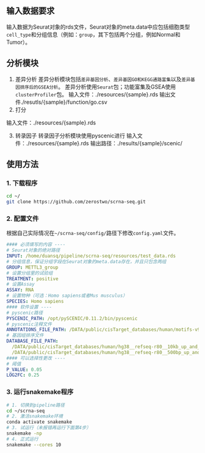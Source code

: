 ## 输入数据要求
输入数据为Seurat对象的rds文件，Seurat对象的meta.data中应包括细胞类型`cell_type`和分组信息（例如：`group`，其下包括两个分组，例如Normal和Tumor）。

## 分析模块
1. 差异分析
  差异分析模块包括`差异基因分析`、`差异基因GO和KEGG通路富集`以及`差异基因排序后的GSEA分析`。
  差异分析使用`Seurat`包；功能富集及GSEA使用`clusterProfiler`包。
  输入文件：./resources/{sample}.rds
  输出文件./resutls/{sample}/function/go.csv
2. 打分
  
  输入文件：./resources/{sample}.rds
  
3. 转录因子
	转录因子分析模块使用pyscenic进行
  输入文件：./resources/{sample}.rds
	输出路径：./results/{sample}/scenic/

## 使用方法
### 1. 下载程序
```bash
cd ~/
git clone https://github.com/zerostwo/scrna-seq.git
```
### 2. 配置文件
根据自己实际情况在`~/scrna-seq/config/`路径下修改`config.yaml`文件。

```yaml
#### 必须填写的内容 ----
# Seurat对象的绝对路径
INPUT: /home/duansq/pipeline/scrna-seq/resources/test_data.rds
# 分组信息，保证分组字段在Seurat对象的meta.data存在，并且只包含两组
GROUP: METTL3_group
# 设置分组里的试验组
TREATMENT: positive
# 设置Assay
ASSAY: RNA
# 设置物种（可选：Homo sapiens或者Mus musculus）
SPECIES: Homo sapiens
#### 软件设置 ----
# pyscenic路径
PYSCENIC_PATH: /opt/pySCENIC/0.11.2/bin/pyscenic
# pyscenic注释文件
ANNOTATIONS_FILE_PATH: /DATA/public/cisTarget_databases/human/motifs-v9-nr.hgnc-m0.001-o0.0.tbl 
# 基因组排序文件
DATABASE_FILE_PATH: 
  /DATA/public/cisTarget_databases/human/hg38__refseq-r80__10kb_up_and_down_tss.mc9nr.feather
  /DATA/public/cisTarget_databases/human/hg38__refseq-r80__500bp_up_and_100bp_down_tss.mc9nr.feather
#### 可以选择性更改 ---- 
# 阈值
P_VALUE: 0.05
LOG2FC: 0.25
```
### 3. 运行snakemake程序
```bash
# 1. 切换到pipeline路径
cd ~/scrna-seq
# 2. 激活snakemake环境
conda activate snakemake
# 3. 试运行（未报错再运行下面第4步）
snakemake -np
# 4. 正式运行
snakemake --cores 10
```